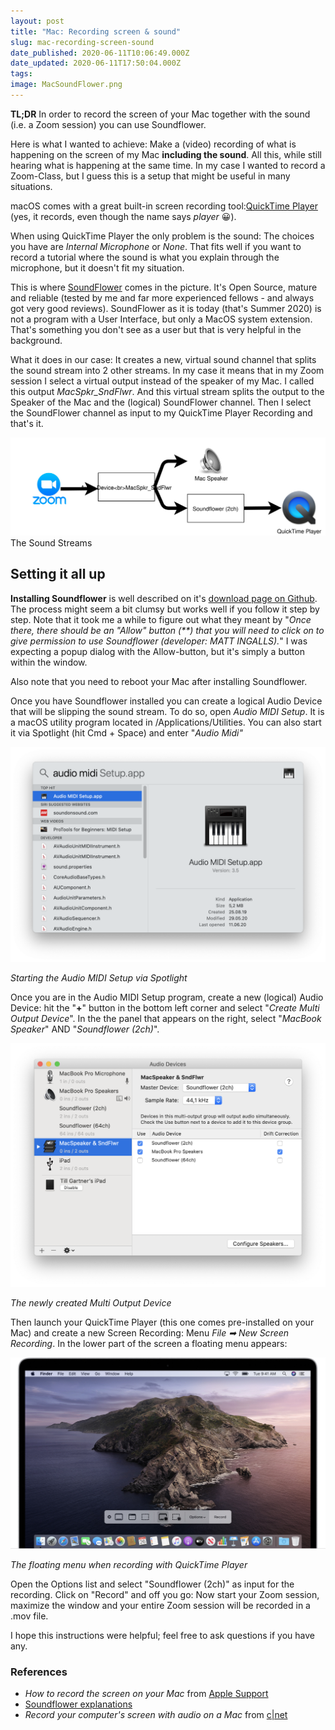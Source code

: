 ```yaml
---
layout: post
title: "Mac: Recording screen & sound"
slug: mac-recording-screen-sound
date_published: 2020-06-11T10:06:49.000Z
date_updated: 2020-06-11T17:50:04.000Z
tags:
image: MacSoundFlower.png
---
```


**TL;DR** In order to record the screen of your Mac together with the sound (i.e. a Zoom session) you can use Soundflower.

Here is what I wanted to achieve: Make a (video) recording of what is happening on the screen of my Mac **including the sound**. All this, while still hearing what is happening at the same time. In my case I wanted to record a Zoom-Class, but I guess this is a setup that might be useful in many situations.

macOS comes with a great built-in screen recording tool:[QuickTime Player](https://support.apple.com/en-us/HT208721) (yes, it records, even though the name says _player_ 😀).

When using QuickTime Player the only problem is the sound: The choices you have are _Internal Microphone_ or _None_. That fits well if you want to record a tutorial where the sound is what you explain through the microphone, but it doesn't fit my situation.

This is where [SoundFlower](https://github.com/mattingalls/Soundflower) comes in the picture. It's Open Source, mature and reliable (tested by me and far more experienced fellows - and always got very good reviews). SoundFlower as it is today (that's Summer 2020) is not a program with a User Interface, but only a MacOS system extension. That's something you don't see as a user but that is very helpful in the background.

What it does in our case: It creates a new, virtual sound channel that splits the sound stream into 2 other streams. In my case it means that in my Zoom session I select a virtual output instead of the speaker of my Mac. I called this output _MacSpkr_SndFlwr_. And this virtual stream splits the output to the Speaker of the Mac and the (logical) SoundFlower channel. Then I select the SoundFlower channel as input to my QuickTime Player Recording and that's it.

![Flow](MacSoundFlower.svg)The Sound Streams

## Setting it all up

**Installing Soundflower** is well described on it's [download page on Github](https://github.com/mattingalls/Soundflower/releases/tag/2.0b2). The process might seem a bit clumsy but works well if you follow it step by step. Note that it took me a while to figure out what they meant by "_Once there, there should be an "Allow" button (\*\*) that you will need to click on to give permission to use Soundflower (developer: MATT INGALLS)._" I was expecting a popup dialog with the Allow-button, but it's simply a button within the window.

Also note that you need to reboot your Mac after installing Soundflower.

Once you have Soundflower installed you can create a logical Audio Device that will be slipping the sound stream. To do so, open *Audio MIDI Setup*. It is a macOS utility program located in /Applications/Utilities. You can also start it via Spotlight (hit Cmd + Space) and enter "_Audio Midi"_

![Midi app launch](Screenshot-2020-06-11-at-11.47.25.png)

_Starting the Audio MIDI Setup via Spotlight_

Once you are in the Audio MIDI Setup program, create a new (logical) Audio Device: hit the "**+**" button in the bottom left corner and select "_Create Multi Output Device_". In the the panel that appears on the right, select "_MacBook Speaker_" AND "_Soundflower (2ch)_".

![Settings](Screenshot-2020-06-11-at-11.14.46.png)

_The newly created Multi Output Device_

Then launch your QuickTime Player (this one comes pre-installed on your Mac) and create a new Screen Recording: Menu _File ➡ New Screen Recording_. In the lower part of the screen a floating menu appears:

![Entire screen](macos-catalina-screenshot-menu-record.jpg)

_The floating menu when recording with QuickTime Player_

Open the Options list and select "Soundflower (2ch)" as input for the recording. Click on "Record" and off you go: Now start your Zoom session, maximize the window and your entire Zoom session will be recorded in a .mov file.

I hope this instructions were helpful; feel free to ask questions if you have any.

### References

- _How to record the screen on your Mac_ from [Apple Support](https://support.apple.com/en-us/HT208721)
- [Soundflower explanations](https://github.com/mattingalls/Soundflower/releases/tag/2.0b2)
- _Record your computer's screen with audio on a Mac_ from [c|net](https://www.cnet.com/how-to/record-your-computers-screen-with-audio-on-a-mac/)
